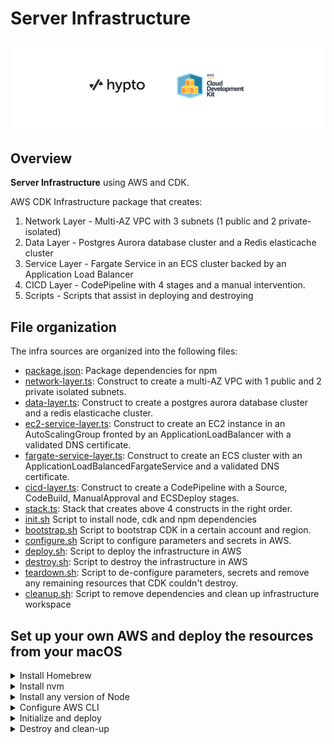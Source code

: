 # Server Infrastructure

![](logo/hypto_cdk.png)

## Overview

**Server Infrastructure** using AWS and CDK.

AWS CDK Infrastructure package that creates:
1) Network Layer - Multi-AZ VPC with 3 subnets (1 public and 2 private-isolated)
2) Data Layer - Postgres Aurora database cluster and a Redis elasticache cluster
3) Service Layer - Fargate Service in an ECS cluster backed by an Application Load Balancer
4) CICD Layer - CodePipeline with 4 stages and a manual intervention.
5) Scripts - Scripts that assist in deploying and destroying

## File organization

The infra sources are organized into the following files:

- [package.json](package.json): Package dependencies for npm
- [network-layer.ts](lib/network-layer.ts): Construct to create a multi-AZ VPC with 1 public and 2 private isolated subnets.
- [data-layer.ts](lib/data-layer.ts): Construct to create a postgres aurora database cluster and a redis elasticache cluster.
- [ec2-service-layer.ts](lib/service-layer/ec2-service-layer.ts): Construct to create an EC2 instance in an AutoScalingGroup fronted by an ApplicationLoadBalancer with a validated DNS certificate.
- [fargate-service-layer.ts](lib/service-layer/fargate-service-layer.ts): Construct to create an ECS cluster with an ApplicationLoadBalancedFargateService and a validated DNS certificate.
- [cicd-layer.ts](lib/deployment-layer.ts): Construct to create a CodePipeline with a Source, CodeBuild, ManualApproval and ECSDeploy stages.
- [stack.ts](bin/stack.ts): Stack that creates above 4 constructs in the right order.
- [init.sh](init.sh) Script to install node, cdk and npm dependencies
- [bootstrap.sh](init.sh) Script to bootstrap CDK in a certain account and region.
- [configure.sh](configure.sh) Script to configure parameters and secrets in AWS.
- [deploy.sh](configure.sh): Script to deploy the infrastructure in AWS
- [destroy.sh](destroy.sh): Script to destroy the infrastructure in AWS
- [teardown.sh](teardown.sh): Script to de-configure parameters, secrets and remove any remaining resources that CDK couldn't destroy.
- [cleanup.sh](cleanup.sh): Script to remove dependencies and clean up infrastructure workspace

## Set up your own AWS and deploy the resources from your macOS
<details>
  <summary>Install Homebrew</summary>

Download and install Homebrew:

  ```sh
  /bin/bash -c "$(curl -fsSL https://raw.githubusercontent.com/Homebrew/install/HEAD/install.sh)"
  ```
</details>

<details>
  <summary>Install nvm</summary>

Install latest version of nvm:

  ```sh
  brew install nvm
  ```
</details>
<details>
  <summary>Install any version of Node</summary>

Install latest version of node:

  ```sh
  nvm install node
  ```

or any specific version of node:

  ```sh
  nvm install 14.17.6
  ```
</details>
<details>
<summary>Configure AWS CLI</summary>

Follow the instructions from [AWS CDK Getting Started](https://docs.aws.amazon.com/cdk/latest/guide/getting_started.html#getting_started_prerequisites)
to configure your AWS account

</details>
<details>
<summary>Initialize and deploy</summary>

To install and initialize your infra package, if not already done:

  ```sh
  ./init.sh
  ```

To bootstrap your CDK project in your AWS account and region:
  ```sh
  ./bootstrap.sh
  ```

To configure parameters and secrets necessary in AWS:
  ```sh
  ./configure.sh
  ```

To perform the deployment of your infrastructure in AWS:
  ```sh
  ./deploy.sh
  ```
</details>

<details>
<summary>Destroy and clean-up</summary>
 To install and initialize your infra package, if not already done:

  ```sh
  ./init.sh
  ```

To destroy your complete infrastructure in AWS:

  ```sh
  ./destroy.sh
  ```

To de-configure and teardown params, secrets and remaining infra in AWS:
  ```sh
  ./teardown.sh
  ```

To cleanup the infra package:
  ```sh
  ./cleanup.sh
  ```
</details>